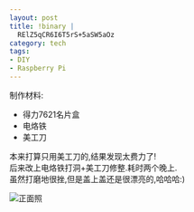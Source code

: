 ```yaml
--- 
layout: post
title: !binary |
  RElZ5qCR6I6T5rS+5aSW5aOz
category: tech
tags: 
- DIY
- Raspberry Pi
---
```

制作材料:

* 得力7621名片盒
* 电烙铁
* 美工刀

本来打算只用美工刀的,结果发现太费力了!  
后来改上电烙铁打洞+美工刀修整.耗时两个晚上.  
虽然打磨地很挫,但是盖上盖还是很漂亮的,哈哈哈:)

<img src="http://img.bianbian.me/blog/201208/front.jpg" alt="正面照" />
